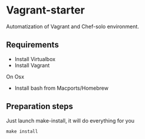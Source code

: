 Vagrant-starter
==================

Automatization of Vagrant and Chef-solo environment.

Requirements
------------

* Install Virtualbox
* Install Vagrant

On Osx

* Install bash from Macports/Homebrew

Preparation steps
-----------------

Just launch make-install, it will do everything for you
```
make install
```


